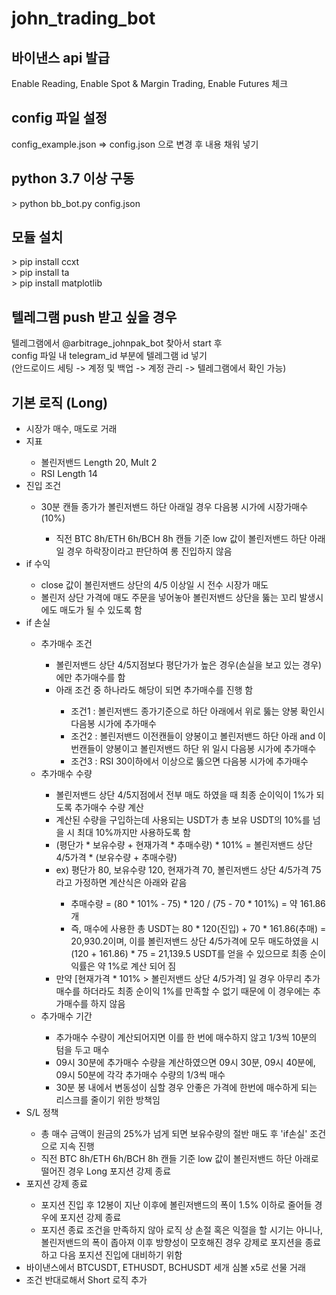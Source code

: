 # john_trading_bot

<h2>바이낸스 api 발급</h2>
Enable Reading, Enable Spot & Margin Trading, Enable Futures 체크

<h2>config 파일 설정</h2>
config_example.json => config.json 으로 변경 후 내용 채워 넣기

<h2>python 3.7 이상 구동</h2>
> python bb_bot.py config.json


<h2>모듈 설치</h2>
> pip install ccxt <br />
> pip install ta <br />
> pip install matplotlib


<h2>텔레그램 push 받고 싶을 경우</h2>
텔레그램에서 @arbitrage_johnpak_bot 찾아서 start 후 <br />
config 파일 내 telegram_id 부분에 텔레그램 id 넣기 <br />
(안드로이드 세팅 -> 계정 및 백업 -> 계정 관리 -> 텔레그램에서 확인 가능)

<h2>기본 로직 (Long)</h2>
<ul>
<li>시장가 매수, 매도로 거래</li>
<li>지표</li>
<ul>
<li>볼린저밴드 Length 20, Mult 2</li>
<li>RSI Length 14</li>
</ul>
<li>진입 조건</li>
<ul>
<li>30분 캔들 종가가 볼린저밴드 하단 아래일 경우 다음봉 시가에 시장가매수 (10%)</li>
<ul>
<li>직전 BTC 8h/ETH 6h/BCH 8h 캔들 기준 low 값이 볼린저밴드 하단 아래일 경우 하락장이라고 판단하여 롱 진입하지 않음</li>
</ul>
</ul>
<li>if 수익</li>
<ul>
<li>close 값이 볼린저밴드 상단의 4/5 이상일 시 전수 시장가 매도</li>
<li>볼린저 상단 가격에 매도 주문을 넣어놓아 볼린저밴드 상단을 뚫는 꼬리 발생시에도 매도가 될 수 있도록 함</li>
</ul>
<li>if 손실</li>
<ul>
<li>추가매수 조건</li>
<ul>
<li>볼린저밴드 상단 4/5지점보다 평단가가 높은 경우(손실을 보고 있는 경우)에만 추가매수를 함</li>
<li>아래 조건 중 하나라도 해당이 되면 추가매수를 진행 함</li>
<ul>
<li>조건1 : 볼린저밴드 종가기준으로 하단 아래에서 위로 뚫는 양봉 확인시 다음봉 시가에 추가매수</li>
<li>조건2 : 볼린저밴드 이전캔들이 양봉이고 볼린저밴드 하단 아래 and 이번캔들이 양봉이고 볼린저밴드 하단 위 일시 다음봉 시가에 추가매수</li>
<li>조건3 : RSI 30이하에서 이상으로 뚫으면 다음봉 시가에 추가매수</li>
</ul>
</ul>
<li>추가매수 수량</li>
<ul>
<li>볼린저밴드 상단 4/5지점에서 전부 매도 하였을 때 최종 순이익이 1%가 되도록 추가매수 수량 계산</li>
<li>계산된 수량을 구입하는데 사용되는 USDT가 총 보유 USDT의 10%를 넘을 시 최대 10%까지만 사용하도록 함</li>
<li>(평단가 * 보유수량 + 현재가격 * 추매수량) * 101% = 볼린저밴드 상단 4/5가격 * (보유수량 + 추매수량)</li>
<li>ex) 평단가 80, 보유수량 120, 현재가격 70, 볼린저밴드 상단 4/5가격 75라고 가정하면 계산식은 아래와 같음</li>
<ul>
<li>추매수량 = (80 * 101% - 75) * 120 / (75 - 70 * 101%) = 약 161.86개</li>
<li>즉, 매수에 사용한 총 USDT는 80 * 120(진입) + 70 * 161.86(추매) = 20,930.2이며, 이를 볼린저밴드 상단 4/5가격에 모두 매도하였을 시 (120 + 161.86) * 75 = 21,139.5 USDT를 얻을 수 있으므로 최종 순이익률은 약 1%로 계산 되어 짐</li>
</ul>
<li>만약 [현재가격 * 101% > 볼린저밴드 상단 4/5가격] 일 경우 아무리 추가매수를 하더라도 최종 순이익 1%를 만족할 수 없기 때문에 이 경우에는 추가매수를 하지 않음</li>
</ul>
<li>추가매수 기간</li>
<ul>
<li>추가매수 수량이 계산되어지면 이를 한 번에 매수하지 않고 1/3씩 10분의 텀을 두고 매수</li>
<li>09시 30분에 추가매수 수량을 계산하였으면 09시 30분, 09시 40분에, 09시 50분에 각각 추가매수 수량의 1/3씩 매수</li>
<li>30분 봉 내에서 변동성이 심할 경우 안좋은 가격에 한번에 매수하게 되는 리스크를 줄이기 위한 방책임</li>
</ul>
</ul>
<li>S/L 정책</li>
<ul>
<li>총 매수 금액이 원금의 25%가 넘게 되면 보유수량의 절반 매도 후 'if손실' 조건으로 지속 진행</li>
<li>직전 BTC 8h/ETH 6h/BCH 8h 캔들 기준 low 값이 볼린저밴드 하단 아래로 떨어진 경우 Long 포지션 강제 종료</li>
</ul>
<li>포지션 강제 종료</li>
<ul>
<li>포지션 진입 후 12봉이 지난 이후에 볼린저밴드의 폭이 1.5% 이하로 줄어들 경우에 포지션 강제 종료</li>
<li>포지션 종료 조건을 만족하지 않아 로직 상 손절 혹은 익절을 할 시기는 아니나, 볼린저밴드의 폭이 좁아져 이후 방향성이 모호해진 경우 강제로 포지션을 종료하고 다음 포지션 진입에 대비하기 위함</li>
</ul>
<li>바이낸스에서 BTCUSDT, ETHUSDT, BCHUSDT 세개 심볼 x5로 선물 거래</li>
<li>조건 반대로해서 Short 로직 추가</li>
</ul>
